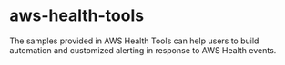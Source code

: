 # aws-health-tools
The samples provided in AWS Health Tools can help users to build automation and customized alerting in response to AWS Health events.
